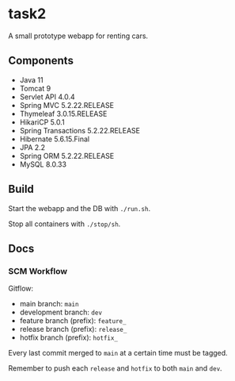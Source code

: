 # task2

A small prototype webapp for renting cars.

## Components

- Java 11
- Tomcat 9
- Servlet API 4.0.4
- Spring MVC 5.2.22.RELEASE
- Thymeleaf 3.0.15.RELEASE
- HikariCP 5.0.1
- Spring Transactions 5.2.22.RELEASE
- Hibernate 5.6.15.Final
- JPA 2.2
- Spring ORM 5.2.22.RELEASE
- MySQL 8.0.33

## Build

Start the webapp and the DB with `./run.sh`.

Stop all containers with `./stop/sh`.

## Docs

### SCM Workflow

Gitflow: 

- main branch: `main`
- development branch: `dev`
- feature branch (prefix): `feature_`
- release branch (prefix): `release_`
- hotfix branch (prefix): `hotfix_`

Every last commit merged to `main` at a certain time must be tagged.

Remember to push each `release` and `hotfix` to both `main` and `dev`.
